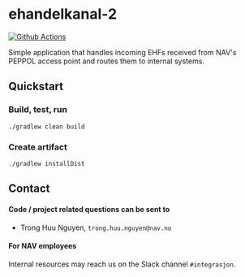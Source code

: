 ehandelkanal-2
==============

[![Github Actions](https://github.com/navikt/ehandelkanal-2/workflows/Build,%20push,%20and%20deploy/badge.svg)](https://github.com/navikt/ehandelkanal-2/actions?query=workflow%3A%22Build%2C+push%2C+and+deploy%22)

Simple application that handles incoming EHFs received from NAV's PEPPOL access point and routes them to internal systems.

## Quickstart

### Build, test, run
`./gradlew clean build`

### Create artifact
`./gradlew installDist`

## Contact

#### Code / project related questions can be sent to
* Trong Huu Nguyen, `trong.huu.nguyen@nav.no`

#### For NAV employees
Internal resources may reach us on the Slack channel `#integrasjon`.
